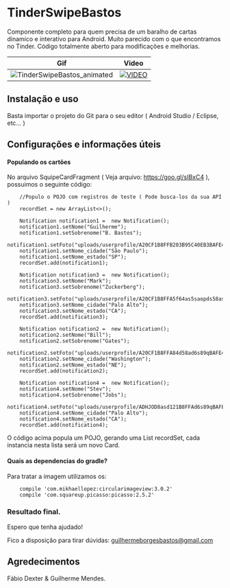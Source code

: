 
# TinderSwipeBastos
Componente completo para quem precisa de um baralho de cartas dinamico e interativo para Android. Muito parecido com o que encontramos no Tinder. Código totalmente aberto para modificações e melhorias.

| Gif | Video |
| --- | --- |
| ![TinderSwipeBastos_animated](https://meucomercioeletronico.com/tutorial/TinderSwipeBastos_animated.gif)  | [![VIDEO](https://img.youtube.com/vi/r6qHrTARf2U/0.jpg)](https://www.youtube.com/watch?v=r6qHrTARf2U) |
  

## Instalação e uso
Basta importar o projeto do Git para o seu editor ( Android Studio / Eclipse, etc... )

## Configurações e informações úteis ##

#### Populando os cartões
No arquivo SquipeCardFragment ( Veja arquivo: https://goo.gl/sIBxC4 ), possuimos o seguinte código:

```
    //Populo o POJO com registros de teste ( Pode busca-los da sua API )
    recordSet = new ArrayList<>();
    
    Notification notification1 =  new Notification();
    notification1.setNome("Guilherme");
    notification1.setSobrenome("B. Bastos");
    notification1.setFoto("uploads/userprofile/A20CF1B8FFB203B95C40EB3BAFE4F78C.jpg");
    notification1.setNome_cidade("São Paulo");
    notification1.setNome_estado("SP");
    recordSet.add(notification1);
    
    Notification notification3 =  new Notification();
    notification3.setNome("Mark");
    notification3.setSobrenome("Zuckerberg");
    notification3.setFoto("uploads/userprofile/A20CF1B8FFA5f64as5saopds58asAFE4F78C.jpg");
    notification3.setNome_cidade("Palo Alto");
    notification3.setNome_estado("CA");
    recordSet.add(notification3);
    
    Notification notification2 =  new Notification();
    notification2.setNome("Bill");
    notification2.setSobrenome("Gates");
    notification2.setFoto("uploads/userprofile/A20CF1B8FFA84d58ad6s89qBAFE4F78C.jpg");
    notification2.setNome_cidade("Washington");
    notification2.setNome_estado("NE");
    recordSet.add(notification2);
    
    Notification notification4 =  new Notification();
    notification4.setNome("Stev");
    notification4.setSobrenome("Jobs");
    notification4.setFoto("uploads/userprofile/ADHJOD8asd121B8FFAd6s89qBAFE4F78C.jpg");
    notification4.setNome_cidade("Palo Alto");
    notification4.setNome_estado("CA");
    recordSet.add(notification4);
```

O código acima popula um POJO, gerando uma List<Notification> recordSet, cada instancia nesta lista será um novo Card.

#### Quais as dependencias do gradle?

Para tratar a imagem utilizamos os:
```
    compile 'com.mikhaellopez:circularimageview:3.0.2'
    compile 'com.squareup.picasso:picasso:2.5.2'
```

### Resultado final.

Espero que tenha ajudado!

Fico a disposição para tirar dúvidas:
guilhermeborgesbastos@gmail.com

## Agredecimentos

Fábio Dexter & Guilherme Mendes.
